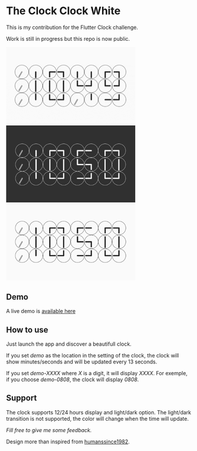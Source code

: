 # The Clock Clock White

This is my contribution for the Flutter Clock challenge.

Work is still in progress but this repo is now public.

<img src='white_clock_clock.gif' width='350'>

<img src='white_clock_clock_dark.jpg' width='350'>

<img src='white_clock_clock_light.jpg' width='350'>

## Demo

A live demo is [available here]( https://clockclockwhite.firebaseapp.com)

## How to use

Just launch the app and discover a beautifull clock.

If you set *demo* as the location in the setting of the clock, the clock will show minutes/seconds and will be updated every 13 seconds.

If you set *demo-XXXX* where *X* is a digit, it will display *XXXX*. For exemple, if you choose *demo-0808*, the clock will display *0808*.

## Support

The clock supports 12/24 hours display and light/dark option. The light/dark transition is not supported, the color will change when the time will update.

*Fill free to give me some feedback.*

Design more than inspired from [humanssince1982](https://www.humanssince1982.com/the-clock-clock-white).
